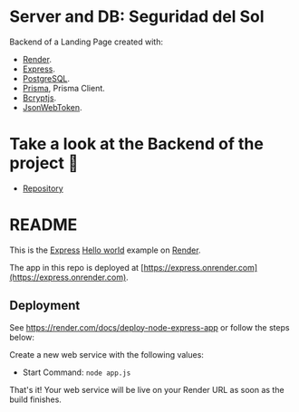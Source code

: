 # Server and DB: Seguridad del Sol

Backend of a Landing Page created with:

- [Render](https://render.com/).
- [Express](https://expressjs.com/).
- [PostgreSQL](https://www.postgresql.org/).
- [Prisma](https://www.prisma.io/), Prisma Client.
- [Bcryptjs](https://www.npmjs.com/package/bcryptjs).
- [JsonWebToken](https://www.npmjs.com/package/jsonwebtoken).

# Take a look at the Backend of the project 👀

- [Repository](https://github.com/santiimadariaga/express-db-sds)

# README

This is the [Express](https://expressjs.com) [Hello world](https://expressjs.com/en/starter/hello-world.html) example on [Render](https://render.com).

The app in this repo is deployed at [https://express.onrender.com](https://express.onrender.com).

## Deployment

See https://render.com/docs/deploy-node-express-app or follow the steps below:

Create a new web service with the following values:

- Start Command: `node app.js`

That's it! Your web service will be live on your Render URL as soon as the build finishes.

